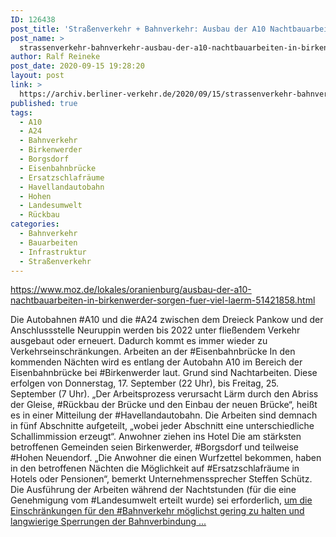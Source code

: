 ```yaml
---
ID: 126438
post_title: 'Straßenverkehr + Bahnverkehr: Ausbau der A10 Nachtbauarbeiten in Birkenwerder sorgen für viel Lärm Zudem kommt es ab Freitag zur Vollsperrung in Fahrtrichtung Prenzlau zwischen den Anschlussstellen Birkenwerder und Mühlenbeck., aus MOZ'
post_name: >
  strassenverkehr-bahnverkehr-ausbau-der-a10-nachtbauarbeiten-in-birkenwerder-sorgen-fuer-viel-laerm-zudem-kommt-es-ab-freitag-zur-vollsperrung-in-fahrtrichtung-prenzlau-zwischen-den-anschlussstellen
author: Ralf Reineke
post_date: 2020-09-15 19:28:20
layout: post
link: >
  https://archiv.berliner-verkehr.de/2020/09/15/strassenverkehr-bahnverkehr-ausbau-der-a10-nachtbauarbeiten-in-birkenwerder-sorgen-fuer-viel-laerm-zudem-kommt-es-ab-freitag-zur-vollsperrung-in-fahrtrichtung-prenzlau-zwischen-den-anschlussstellen/
published: true
tags:
  - A10
  - A24
  - Bahnverkehr
  - Birkenwerder
  - Borgsdorf
  - Eisenbahnbrücke
  - Ersatzschlafräume
  - Havellandautobahn
  - Hohen
  - Landesumwelt
  - Rückbau
categories:
  - Bahnverkehr
  - Bauarbeiten
  - Infrastruktur
  - Straßenverkehr
---
```

https://www.moz.de/lokales/oranienburg/ausbau-der-a10-nachtbauarbeiten-in-birkenwerder-sorgen-fuer-viel-laerm-51421858.html

Die Autobahnen #A10 und die #A24 zwischen dem Dreieck Pankow und der Anschlussstelle Neuruppin werden bis 2022 unter fließendem Verkehr ausgebaut oder erneuert. Dadurch kommt es immer wieder zu Verkehrseinschränkungen.
Arbeiten an der #Eisenbahnbrücke
In den kommenden Nächten wird es entlang der Autobahn A10 im Bereich der Eisenbahnbrücke bei #Birkenwerder laut. Grund sind Nachtarbeiten. Diese erfolgen von Donnerstag, 17. September (22 Uhr), bis Freitag, 25. September (7 Uhr). „Der Arbeitsprozess verursacht Lärm durch den Abriss der Gleise, #Rückbau der Brücke und den Einbau der neuen Brücke“, heißt es in einer Mitteilung der #Havellandautobahn. Die Arbeiten sind demnach in fünf Abschnitte aufgeteilt, „wobei jeder Abschnitt eine unterschiedliche Schallimmission erzeugt“.
Anwohner ziehen ins Hotel
Die am stärksten betroffenen Gemeinden seien Birkenwerder, #Borgsdorf und teilweise #Hohen Neuendorf. „Die Anwohner die einen Wurfzettel bekommen, haben in den betroffenen Nächten die Möglichkeit auf #Ersatzschlafräume in Hotels oder Pensionen“, bemerkt Unternehmenssprecher Steffen Schütz.
Die Ausführung der Arbeiten während der Nachtstunden (für die eine Genehmigung vom #Landesumwelt erteilt wurde) sei erforderlich, <a href="https://www.moz.de/lokales/oranienburg/ausbau-der-a10-nachtbauarbeiten-in-birkenwerder-sorgen-fuer-viel-laerm-51421858.html">um die Einschränkungen für den #Bahnverkehr möglichst gering zu halten und langwierige Sperrungen der Bahnverbindung ...</a>